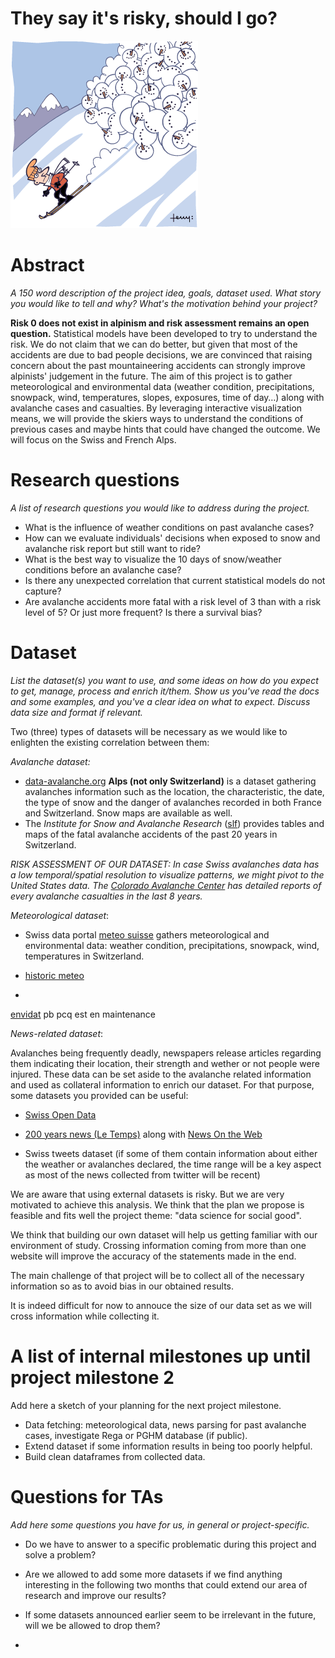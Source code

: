 # They say it's risky, should I go?

![avalanche](images/avalanche2.gif)

# Abstract
*A 150 word description of the project idea, goals, dataset used. What story you would like to tell and why? What's the motivation behind your project?*

**Risk 0 does not exist in alpinism and risk assessment remains an open question.** Statistical models have been developed to try to understand the risk. We do not claim that we can do better, but given that most of the accidents are due to bad people decisions, we are convinced that raising concern about the past mountaineering accidents can strongly improve alpinists' judgement in the future. The aim of this project is to gather meteorological and environmental data (weather condition, precipitations, snowpack, wind, temperatures, slopes, exposures, time of day…) along with avalanche cases and casualties. By leveraging interactive visualization means, we will provide the skiers ways to understand the conditions of previous cases and maybe hints that could have changed the outcome. We will focus on the Swiss and French Alps.



# Research questions
*A list of research questions you would like to address during the project.*

- What is the influence of weather conditions on past avalanche cases?
- How can we evaluate individuals' decisions when exposed to snow and avalanche risk report but still want to ride?
- What is the best way to visualize the 10 days of snow/weather conditions before an avalanche case? 
- Is there any unexpected correlation that current statistical models do not capture?
- Are avalanche accidents more fatal with a risk level of 3 than with a risk level of 5? Or just more frequent? Is there a survival bias?

# Dataset
*List the dataset(s) you want to use, and some ideas on how do you expect to get, manage, process and enrich it/them. Show us you've read the docs and some examples, and you've a clear idea on what to expect. Discuss data size and format if relevant.*

Two (three) types of datasets will be necessary as we would like to enlighten the existing correlation between them:

*Avalanche dataset:*

- [data-avalanche.org](http://www.data-avalanche.org/listAvalanche/) **Alps (not only Switzerland)** is a dataset gathering avalanches information such as the location, the characteristic, the date, the type of snow and the danger of avalanches recorded in both France and Switzerland. Snow maps are available as well.
- The *Institute for Snow and Avalanche Research* ([slf](https://www.slf.ch/en/avalanches/destructive-avalanches-and-avalanche-accidents/avalanche-accidents-of-the-past-20-years.html)) provides tables and maps of the fatal avalanche accidents of the past 20 years in Switzerland.

*RISK ASSESSMENT OF OUR DATASET: In case Swiss avalanches data has a low temporal/spatial resolution to visualize patterns, we might pivot to the United States data. The [Colorado Avalanche Center](http://avalanche.state.co.us/accidents/us/) has detailed reports of every avalanche casualties in the last 8 years.*

*Meteorological dataset*:

- Swiss data portal [meteo suisse](http://www.meteoschweiz.admin.ch/home/wetter/messwerte/messwerte-an-stationen.html?param=temperature) gathers meteorological and environmental data: weather condition, precipitations, snowpack, wind, temperatures in Switzerland.
- [historic meteo](http://www.historique-meteo.net/europe/suisse/)


- ​

[envidat](**http://www.envidat.ch/dataset?q=snow**) pb pcq est en maintenance

*News-related dataset*:

Avalanches being frequently deadly, newspapers release articles regarding them indicating their location, their strength and wether or not people were injured. These data can be set aside to the avalanche related information and used as collateral information to enrich our dataset. For that purpose, some datasets you provided can be useful:

- [Swiss Open Data](https://opendata.swiss/en/)
- [200 years news (Le Temps)](http://www.letempsarchives.ch/) along with [News On the Web](https://www.corpusdata.org/intro.asp)


- Swiss tweets dataset (if some of them contain information about either the weather or avalanches declared, the time range will be a key aspect as most of the news collected from twitter will be recent)

We are aware that using external datasets is risky. But we are very motivated to achieve this analysis. We think that the plan we propose is feasible and fits well the project theme: "data science for social good". 

We think that building our own dataset will help us getting familiar with our environment of study. Crossing information coming from more than one website will improve the accuracy of the statements made in the end. 

The main challenge of that project will be to collect all of the necessary information so as to avoid bias in our obtained results. 

It is indeed difficult for now to annouce the size of our data set as we will cross information while collecting it. 



# A list of internal milestones up until project milestone 2
Add here a sketch of your planning for the next project milestone.

- Data fetching: meteorological data, news parsing for past avalanche cases, investigate Rega or PGHM database (if public).
- Extend dataset if some information results in being too poorly helpful.
- Build clean dataframes from collected data.

# Questions for TAs
*Add here some questions you have for us, in general or project-specific.*

- Do we have to answer to a specific problematic during this project and solve a problem?

- Are we allowed to add some more datasets if we find anything interesting in the following two months that could extend our area of research and improve our results?

- If some datasets announced earlier seem to be irrelevant in the future, will we be allowed to drop them?

- ​

  ​